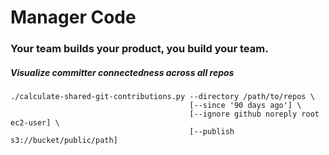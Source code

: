 # Manager Code

### Your team builds your product, you build your team.

##### Visualize committer connectedness across all repos
```
./calculate-shared-git-contributions.py --directory /path/to/repos \
                                        [--since '90 days ago'] \
                                        [--ignore github noreply root ec2-user] \
                                        [--publish s3://bucket/public/path]
```

